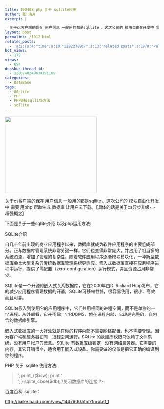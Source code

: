 ```yaml
---
title: 100408 php 关于 sqllite应用
author: 张 清月
excerpt: |
  
  关于cs客户端的保存 用户信息 一般用的都是sqllite 。这次公司的 模块自由化开发中 需要 用php 帮助生成...
layout: post
permalink: /1012.html
related_posts:
  - 'a:2:{s:4:"time";s:10:"1292278937";s:13:"related_posts";s:1970:"<ul class="related_post"><li><a href="http://blog.80aj.com/2010/04/15/100415-%e4%b8%80%e4%b8%aa%e5%a5%b3%e7%a8%8b%e5%ba%8f%e5%91%98%e7%9a%84%e5%be%81%e5%a9%9appt/" title="100415 一个女程序员的征婚ppt">100415 一个女程序员的征婚ppt</a></li><li><a href="http://blog.80aj.com/2010/04/07/100407-php-url_encode-%e5%8a%a0%e5%af%86%e8%a7%a3%e5%af%86%e5%87%bd%e6%95%b0/" title="100407 php url_encode 加密解密函数 ">100407 php url_encode 加密解密函数 </a></li><li><a href="http://blog.80aj.com/guestbook/" title="关于">关于</a></li><li><a href="http://blog.80aj.com/2010/12/04/101204-phpase-%e5%8a%a0%e5%af%86/" title="101204 phpase 加密">101204 phpase 加密</a></li><li><a href="http://blog.80aj.com/2010/10/30/101030-%e6%96%87%e4%bb%b6%e6%8a%93%e5%8f%96-snoopy%e7%b1%bb%e4%bb%8b%e7%bb%8d/" title="101030 文件抓取 snoopy类介绍">101030 文件抓取 snoopy类介绍</a></li><li><a href="http://blog.80aj.com/2010/10/29/101029-php-%e4%ba%a7%e5%93%81%e5%ae%89%e8%a3%85%e7%a8%8b%e5%ba%8f%e5%88%b6%e4%bd%9c%e4%bb%a3%e7%a0%81demo/" title="101029 php 产品安装程序制作代码demo">101029 php 产品安装程序制作代码demo</a></li><li><a href="http://blog.80aj.com/2010/10/28/101028-php%e9%a1%b5%e9%9d%a2%e6%89%a7%e8%a1%8c%e6%97%b6%e9%97%b4class/" title="101028 php页面执行时间class">101028 php页面执行时间class</a></li><li><a href="http://blog.80aj.com/2010/09/13/100913-php%e6%8b%9b%e8%81%98%e5%b9%bf%e5%91%8a%e4%b8%80%e5%88%99/" title="100913 PHP招聘广告一则">100913 PHP招聘广告一则</a></li><li><a href="http://blog.80aj.com/2010/08/22/100822-php-%e4%b9%a6%e7%b1%8d%e5%88%86%e4%ba%ab/" title="100822 php 书籍分享">100822 php 书籍分享</a></li><li><a href="http://blog.80aj.com/2010/08/21/100821-php%e4%b9%8b%e8%85%be%e8%ae%af%e5%be%ae%e5%8d%9a-api-%e4%bf%ae%e6%94%b9%e7%89%88/" title="100821 php之腾讯微博 Api 修改版">100821 php之腾讯微博 Api 修改版</a></li></ul>";}'
bot_views:
  - 179
views:
  - 694
duoshuo_thread_id:
  - 1280248249638191169
categories:
  - DataBase
tags:
  - 80slife
  - PHP
  - PHP链接sqllite方法
  - sqllite
---
```

[<img class="aligncenter size-medium wp-image-1013" title="sqllite" src="http://www.80aj.com/wp-content/uploads/2010/04/sqllite-300x251.jpg" alt="" width="300" height="251" />][1]

关于cs客户端的保存 用户信息 一般用的都是sqllite 。这次公司的 模块自由化开发中 需要 用php 帮助生成 数据库 让用户去下载。【具体的话是关于cs异步升级-_-超强概念】

下面是关于一些sqllite介绍 以及php运用方法:

SQLite介绍

自几十年前出现的商业应用程序以来，数据库就成为软件应用程序的主要组成部分。正与数据库管理系统非常关键一样，它们也变得非常庞大，并占用了相当多的系统资源，增加了管理的复杂性。随着软件应用程序逐渐模块模块化，一种新型数据库会比大型复杂的传统数据库管理系统更适应。嵌入式数据库直接在应用程序进程中运行，提供了零配置（zero-configuration）运行模式，并且资源占用非常少。

SQLite是一个开源的嵌入式关系数据库，它在2000年由D. Richard Hipp发布，它的减少应用程序管理数据的开销，SQLite可移植性好，很容易使用，很小，高效而且可靠。

SQLite嵌入到使用它的应用程序中，它们共用相同的进程空间，而不是单独的一个进程。从外部看，它并不像一个RDBMS，但在进程内部，它却是完整的，自包含的数据库引擎。

嵌入式数据库的一大好处就是在你的程序内部不需要网络配置，也不需要管理。因为客户端和服务器在同一进程空间运行。SQLite 的数据库权限只依赖于文件系统，没有用户帐户的概念。SQLite 有数据库级锁定，没有网络服务器。它需要的内存，其它开销很小，适合用于嵌入式设备。你需要做的仅仅是把它正确的编译到你的程序。

PHP 关于  sqllite 使用方法:

> <?php  
> $db=sqlite_open(&#8220;db.sqlite&#8221;); //打开db.sqlite数据库，如果不存在则尝试创建。  
> sqlite_query($db,&#8221;drop table test&#8221;);  
> sqlite_query($db,&#8221;create table test (id INTEGER PRIMARY KEY,name text);&#8221;); //创建test表，id字段为自动递增主键  
> sqlite_query($db,&#8221;insert into test (name) values(&#8216;hello&#8217;);&#8221;); //插入一行内容  
> sqlite_query($db,&#8221;insert into test (name) values(&#8216;world&#8217;);&#8221;);//插入一行内容  
> $result=sqlite_query($db,&#8221;select * from test&#8221;); //取得test表的所有内容  
> while($row=sqlite\_fetch\_array($result)) { //通过while循环表中所有内容  
> print &#8220;<br>&#8221;;  
> print_r($row);  
> print &#8220;<br>&#8221;;  
> }  
> sqlite_close($db);//关闭数据库的连接  
> ?>

百度百科  sqllite：

<http://baike.baidu.com/view/1447600.htm?fr=ala0_1>

 [1]: http://www.80aj.com/wp-content/uploads/2010/04/sqllite.jpg
